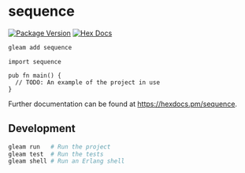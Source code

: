 # sequence

[![Package Version](https://img.shields.io/hexpm/v/sequence)](https://hex.pm/packages/sequence)
[![Hex Docs](https://img.shields.io/badge/hex-docs-ffaff3)](https://hexdocs.pm/sequence/)

```sh
gleam add sequence
```
```gleam
import sequence

pub fn main() {
  // TODO: An example of the project in use
}
```

Further documentation can be found at <https://hexdocs.pm/sequence>.

## Development

```sh
gleam run   # Run the project
gleam test  # Run the tests
gleam shell # Run an Erlang shell
```
